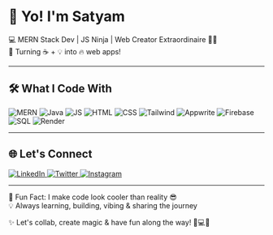# 👋 Yo! I'm Satyam

💻 MERN Stack Dev | JS Ninja | Web Creator Extraordinaire 🐱‍💻  
🚀 Turning ☕ + 💡 into 🔥 web apps!  

---

## 🛠️ What I Code With

<p align="left">
  <img src="https://img.shields.io/badge/MERN-007ACC?style=for-the-badge&logo=mern&logoColor=white" alt="MERN"/>
  <img src="https://img.shields.io/badge/Java-007396?style=for-the-badge&logo=java&logoColor=white" alt="Java"/>
  <img src="https://img.shields.io/badge/JS-F7DF1E?style=for-the-badge&logo=javascript&logoColor=black" alt="JS"/>
  <img src="https://img.shields.io/badge/HTML-E34F26?style=for-the-badge&logo=html5&logoColor=white" alt="HTML"/>
  <img src="https://img.shields.io/badge/CSS-1572B6?style=for-the-badge&logo=css3&logoColor=white" alt="CSS"/>
  <img src="https://img.shields.io/badge/Tailwind-06B6D4?style=for-the-badge&logo=tailwind-css&logoColor=white" alt="Tailwind"/>
  <img src="https://img.shields.io/badge/Appwrite-FF3E00?style=for-the-badge&logo=appwrite&logoColor=white" alt="Appwrite"/>
  <img src="https://img.shields.io/badge/Firebase-FFCA28?style=for-the-badge&logo=firebase&logoColor=black" alt="Firebase"/>
  <img src="https://img.shields.io/badge/SQL-4479A1?style=for-the-badge&logo=mysql&logoColor=white" alt="SQL"/>
  <img src="https://img.shields.io/badge/Render-000000?style=for-the-badge&logo=render&logoColor=white" alt="Render"/>
</p>

---

## 🌐 Let's Connect

<p align="left">
  <a href="www.linkedin.com/in/satyamp195" target="_blank">
    <img src="https://img.shields.io/badge/LinkedIn-0A66C2?style=for-the-badge&logo=linkedin&logoColor=white" alt="LinkedIn"/>
  </a>
  <a href="https://twitter.com/yourprofile" target="_blank">
    <img src="https://img.shields.io/badge/Twitter-1DA1F2?style=for-the-badge&logo=twitter&logoColor=white" alt="Twitter"/>
  </a>
  <a href="https://www.instagram.com/yourprofile" target="_blank">
    <img src="https://img.shields.io/badge/Instagram-E4405F?style=for-the-badge&logo=instagram&logoColor=white" alt="Instagram"/>
  </a>
</p>

---

🎉 Fun Fact: I make code look cooler than reality 😎  
💡 Always learning, building, vibing & sharing the journey  

✨ Let's collab, create magic & have fun along the way! 🚀💻🌈
